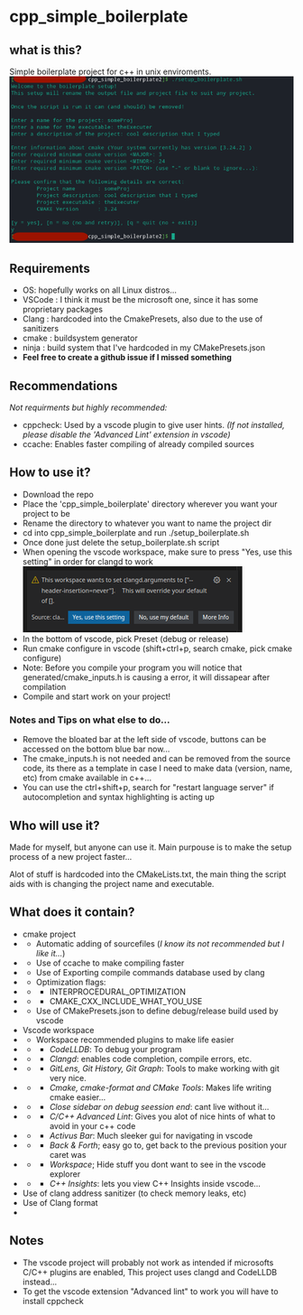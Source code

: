 # cpp_simple_boilerplate
## what is this?
Simple boilerplate project for c++ in unix enviroments.
!["Picture of the script"](md/picofscript "The script")

## Requirements 
- OS: hopefully works on all Linux distros... 
- VSCode : I think it must be the microsoft one, since it has some proprietary packages
- Clang : hardcoded into the CmakePresets, also due to the use of sanitizers
- cmake : buildsystem generator
- ninja : build system that I've hardcoded in my CMakePresets.json
- **Feel free to create a github issue if I missed something**

## Recommendations
*Not requirments but highly recommended:*
- cppcheck: Used by a vscode plugin to give user hints. *(If not installed, please disable the 'Advanced Lint' extension in vscode)*
- ccache: Enables faster compiling of already compiled sources

## How to use it?
- Download the repo
- Place the 'cpp_simple_boilerplate' directory wherever you want your project to be
- Rename the directory to whatever you want to name the project dir
- cd into cpp_simple_boilerplate and run ./setup_boilerplate.sh 
- Once done just delete the setup_boilerplate.sh script
- When opening the vscode workspace, make sure to press "Yes, use this setting" in order for clangd to work
 ![vscode warning, press "yes, use this setting"](md/workspacewarning  "vscode warning")
- In the bottom of vscode, pick Preset (debug or release)
 - Run cmake configure in vscode (shift+ctrl+p, search cmake, pick cmake configure)
- Note: Before you compile your program you will notice that generated/cmake_inputs.h is causing a error, it will dissapear after compilation
- Compile and start work on your project!

### Notes and Tips on what else to do... 
- Remove the bloated bar at the left side of vscode, buttons can be accessed on the bottom blue bar now... 
- The cmake_inputs.h is not needed and can be removed from the source code, its there as a template in case I need to make data (version, name, etc) from cmake available in c++... 
- You can use the ctrl+shift+p, search for "restart language server" if autocompletion and syntax highlighting is acting up

## Who will use it?
Made for myself, but anyone can use it. Main purpouse is to make the setup process of a new project faster...

Alot of stuff is hardcoded into the CMakeLists.txt, the main thing the script aids with is changing the project name and executable. 
## What does it contain?
- cmake project 
- - Automatic adding of sourcefiles (*I know its not recommended but I like it...*)
- - Use of ccache to make compiling faster
- - Use of Exporting compile commands database used by clang
- - Optimization flags: 
- - - INTERPROCEDURAL_OPTIMIZATION 
- - - CMAKE_CXX_INCLUDE_WHAT_YOU_USE
- - Use of CMakePresets.json to define debug/release build used by vscode
-  Vscode workspace
- - Workspace recommended plugins to make life easier
- - - *CodeLLDB*: To debug your program
- - - *Clangd*: enables code completion, compile errors, etc. 
- - - *GitLens, Git History, Git Graph*: Tools to make working with git very nice. 
- - - *Cmake, cmake-format and CMake Tools*: Makes life writing cmake easier...
- - -  *Close sidebar on debug seession end*: cant live without it... 
- - - *C/C++ Advanced Lint*: Gives you alot of nice hints of what to avoid in your c++ code 
- - - *Activus Bar*: Much sleeker gui for navigating in vscode 
- - - *Back & Forth*; easy go to, get back to the previous position your caret was
- - - *Workspace*; Hide stuff you dont want to see in the vscode explorer
- - - *C++ Insights*: lets you view C++ Insights inside vscode...
- Use of clang address sanitizer (to check memory leaks, etc)
- Use of Clang format 
- 

## Notes
- The vscode project will probably not work as intended if microsofts C/C++ plugins are enabled, This project uses clangd and CodeLLDB instead... 
- To get the vscode extension "Advanced lint" to work you will have to install cppcheck 

